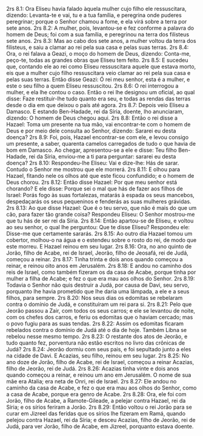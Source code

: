 2rs 8.1: Ora Eliseu havia falado àquela mulher cujo filho ele ressuscitara, dizendo: Levanta-te e vai, tu e a tua família, e peregrina onde puderes peregrinar; porque o Senhor chamou a fome, e ela virá sobre a terra por sete anos.
2rs 8.2: A mulher, pois, levantou-se e fez conforme a palavra do homem de Deus; foi com a sua família, e peregrinou na terra dos filisteus sete anos.
2rs 8.3: Mas ao cabo dos sete anos, a mulher voltou da terra dos filisteus, e saiu a clamar ao rei pela sua casa e pelas suas terras.
2rs 8.4: Ora, o rei falava a Geazi, o moço do homem de Deus, dizendo: Conta-me, peço-te, todas as grandes obras que Eliseu tem feito.
2rs 8.5: E sucedeu que, contando ele ao rei como Eliseu ressuscitara aquele que estava morto, eis que a mulher cujo filho ressuscitara veio clamar ao rei pela sua casa e pelas suas terras. Então disse Geazi: Ó rei meu senhor, esta é a mulher, e este o seu filho a quem Eliseu ressuscitou.
2rs 8.6: O rei interrogou a mulher, e ela lhe contou o caso. Então o rei lhe designou um oficial, ao qual disse: Faze restituir-lhe tudo quanto era seu, e todas as rendas das terras desde o dia em que deixou o país até agora.
2rs 8.7: Depois veio Eliseu a Damasco. E estando Ben-Hadade, rei da Síria, doente, lho anunciaram, dizendo: O homem de Deus chegou aqui.
2rs 8.8: Então o rei disse a Hazael: Toma um presente na tua mão, vai encontrar-te com o homem de Deus e por meio dele consulta ao Senhor, dizendo: Sararei eu desta doença?
2rs 8.9: Foi, pois, Hazael encontrar-se com ele, e levou consigo um presente, a saber, quarenta camelos carregados de tudo o que havia de bom em Damasco. Ao chegar, apresentou-se a ele e disse: Teu filho Ben-Hadade, rei da Síria, enviou-me a ti para perguntar: sararei eu desta doença?
2rs 8.10: Respondeu-lhe Eliseu: Vai e dize-lhe: Hás de sarar. Contudo o Senhor me mostrou que ele morrerá.
2rs 8.11: E olhou para Hazael, fitando nele os olhos até que este ficou confundido; e o homem de Deus chorou.
2rs 8.12: Então disse Hazael: Por que meu senhor está chorando? E ele disse: Porque sei o mal que hás de fazer aos filhos de Israel: Porás fogo às suas fortalezas, matarás à espada os seus mancebos, despedaçarás os seus pequeninos e fenderás as suas mulheres grávidas.
2rs 8.13: Ao que disse Hazael: Que é o teu servo, que não é mais do que um cão, para fazer tão grande coisa? Respondeu Eliseu: O Senhor mostrou-me que tu hás de ser rei da Síria.
2rs 8.14: Então apartou-se de Eliseu, e voltou ao seu senhor, o qual lhe perguntou: Que te disse Eliseu? Respondeu ele: Disse-me que certamente sararás.
2rs 8.15: Ao outro dia Hazael tomou um cobertor, molhou-o na água e o estendeu sobre o rosto do rei, de modo que este morreu. E Hazael reinou em seu lugar.
2rs 8.16: Ora, no ano quinto de Jorão, filho de Acabe, rei de Israel, Jeorão, filho de Jeosafá, rei de Judá, começou a reinar.
2rs 8.17: Tinha trinta e dois anos quando começou a reinar, e reinou oito anos em Jerusalém.
2rs 8.18: E andou no caminho dos reis de Israel, como também fizeram os da casa de Acabe, porque tinha por mulher a filha de Acabe; e fez o que era mau aos olhos do Senhor.
2rs 8.19: Todavia o Senhor não quis destruir a Judá, por causa de Davi, seu servo, porquanto lhe havia prometido que lhe daria uma lâmpada, a ele e a seus filhos, para sempre.
2rs 8.20: Nos seus dias os edomitas se rebelaram contra o domínio de Judá, e constituíram um rei para si.
2rs 8.21: Pelo que Jeorão passou a Zair, com todos os seus carros; e ele se levantou de noite, com os chefes dos carros, e feriu os edomitas que o haviam cercado; mas o povo fugiu para as suas tendas.
2rs 8.22: Assim os edomitas ficaram rebelados contra o domínio de Judá até o dia de hoje. Também Libna se rebelou nesse mesmo tempo.
2rs 8.23: O restante dos atos de Jeorão, e tudo quanto fez, porventura não estão escritos no livro das crônicas de Judá?
2rs 8.24: Jeorão dormiu com seus pais, e foi sepultado junto a eles na cidade de Davi. E Acazias, seu filho, reinou em seu lugar.
2rs 8.25: No ano doze de Jorão, filho de Acabe, rei de Israel, começou a reinar Acazias, filho de Jeorão, rei de Judá.
2rs 8.26: Acazias tinha vinte e dois anos quando começou a reinar, e reinou um ano em Jerusalém. O nome de sua mãe era Atalia; era neta de Onri, rei de Israel.
2rs 8.27: Ele andou no caminho da casa de Acabe, e fez o que era mau aos olhos do Senhor, como a casa de Acabe, porque era genro de Acabe.
2rs 8.28: Ora, ele foi com Jorão, filho de Acabe, a Ramote-Gileade, a pelejar contra Hazael, rei da Síria; e os sírios feriram a Jorão.
2rs 8.29: Então voltou o rei Jorão para se curar em Jizreel das feridas que os sírios lhe fizeram em Ramá, quando pelejou contra Hazael, rei da Síria; e desceu Acazias, filho de Jeorão, rei de Judá, para ver Jorão, filho de Acabe, em Jizreel, porquanto estava doente.
